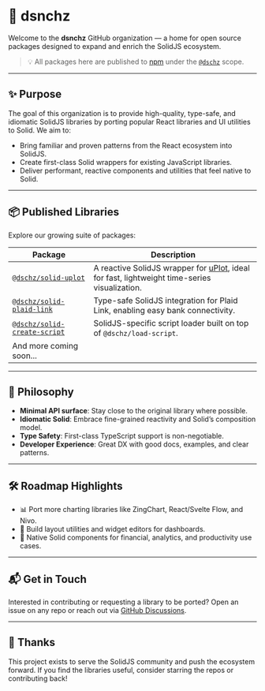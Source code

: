 # 🧱 dsnchz

Welcome to the **dsnchz** GitHub organization — a home for open source packages designed to expand and enrich the SolidJS ecosystem.

> 💡 All packages here are published to [npm](https://www.npmjs.com/org/dschz) under the [`@dschz`](https://www.npmjs.com/org/dschz) scope.

---

## ✨ Purpose

The goal of this organization is to provide high-quality, type-safe, and idiomatic SolidJS libraries by porting popular React libraries and UI utilities to Solid. We aim to:

- Bring familiar and proven patterns from the React ecosystem into SolidJS.
- Create first-class Solid wrappers for existing JavaScript libraries.
- Deliver performant, reactive components and utilities that feel native to Solid.

---

## 📦 Published Libraries

Explore our growing suite of packages:

| Package | Description |
|--------|-------------|
| [`@dschz/solid-uplot`](https://github.com/dsnchz/solid-uplot) | A reactive SolidJS wrapper for [uPlot](https://github.com/leeoniya/uPlot), ideal for fast, lightweight time-series visualization. |
| [`@dschz/solid-plaid-link`](https://github.com/dsnchz/solid-plaid-link) | Type-safe SolidJS integration for Plaid Link, enabling easy bank connectivity. |
| [`@dschz/solid-create-script`](https://github.com/dsnchz/solid-create-script) | SolidJS-specific script loader built on top of `@dschz/load-script`. |
| And more coming soon... |

---

## 🔧 Philosophy

- **Minimal API surface**: Stay close to the original library where possible.
- **Idiomatic Solid**: Embrace fine-grained reactivity and Solid’s composition model.
- **Type Safety**: First-class TypeScript support is non-negotiable.
- **Developer Experience**: Great DX with good docs, examples, and clear patterns.

---

## 🛠️ Roadmap Highlights

- 📊 Port more charting libraries like ZingChart, React/Svelte Flow, and Nivo.
- 🧩 Build layout utilities and widget editors for dashboards.
- 🧱 Native Solid components for financial, analytics, and productivity use cases.

---

## 📬 Get in Touch

Interested in contributing or requesting a library to be ported? Open an issue on any repo or reach out via [GitHub Discussions](https://github.com/orgs/dsnchz/discussions).

---

## 🤝 Thanks

This project exists to serve the SolidJS community and push the ecosystem forward. If you find the libraries useful, consider starring the repos or contributing back!
